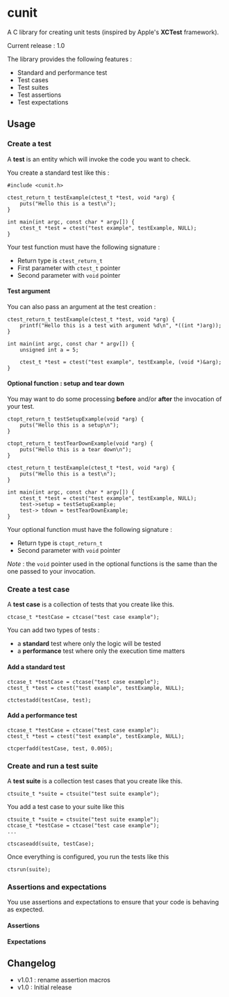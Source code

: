 # cunit

A C library for creating unit tests (inspired by Apple's **XCTest** framework).

Current release : 1.0

The library provides the following features :

* Standard and performance test
* Test cases
* Test suites
* Test assertions
* Test expectations

## Usage

### Create a test

A **test** is an entity which will invoke the code you want to check.

You create a standard test like this :

    #include <cunit.h>

    ctest_return_t testExample(ctest_t *test, void *arg) {
    	puts("Hello this is a test\n");
    }
    
    int main(int argc, const char * argv[]) {
    	ctest_t *test = ctest("test example", testExample, NULL);
    }
    
Your test function must have the following signature :

* Return type is `ctest_return_t`
* First parameter with `ctest_t` pointer
* Second parameter with `void` pointer

#### Test argument

You can also pass an argument at the test creation :

    ctest_return_t testExample(ctest_t *test, void *arg) {
    	printf("Hello this is a test with argument %d\n", *((int *)arg));
    }
    
    int main(int argc, const char * argv[]) {
    	unsigned int a = 5;
    
	 	ctest_t *test = ctest("test example", testExample, (void *)&arg);
    }
    
#### Optional function : setup and tear down

You may want to do some processing **before** and/or **after** the invocation of your test.

    ctopt_return_t testSetupExample(void *arg) {
    	puts("Hello this is a setup\n");
    }

    ctopt_return_t testTearDownExample(void *arg) {
    	puts("Hello this is a tear down\n");
    }
    
    ctest_return_t testExample(ctest_t *test, void *arg) {
    	puts("Hello this is a test\n");
    }
    
    int main(int argc, const char * argv[]) {
    	ctest_t *test = ctest("test example", testExample, NULL);
    	test->setup = testSetupExample;
    	test-> tdown = testTearDownExample;
    }
    
Your optional function must have the following signature :

* Return type is `ctopt_return_t`
* Second parameter with `void` pointer

*Note* : the `void` pointer used in the optional functions is the same than the one passed to your invocation.
    
### Create a test case

A **test case** is a collection of tests that you create like this.

    ctcase_t *testCase = ctcase("test case example");
    
You can add two types of tests :

* a **standard** test where only the logic will be tested
* a **performance** test where only the execution time matters
    
#### Add a standard test
    
    ctcase_t *testCase = ctcase("test case example");
    ctest_t *test = ctest("test example", testExample, NULL);
    
    ctctestadd(testCase, test);
        
#### Add a performance test

    ctcase_t *testCase = ctcase("test case example");
    ctest_t *test = ctest("test example", testExample, NULL);
    
    ctcperfadd(testCase, test, 0.005);

### Create and run a test suite

A **test suite** is a collection test cases that you create like this.

    ctsuite_t *suite = ctsuite("test suite example");
    
You add a test case to your suite like this

    ctsuite_t *suite = ctsuite("test suite example");
    ctcase_t *testCase = ctcase("test case example");
    ...

    ctscaseadd(suite, testCase);
    
Once everything is configured, you run the tests like this

    ctsrun(suite);

### Assertions and expectations

You use assertions and expectations to ensure that your code is behaving as expected.

#### Assertions

#### Expectations

## Changelog

* v1.0.1 : rename assertion macros
* v1.0 : Initial release